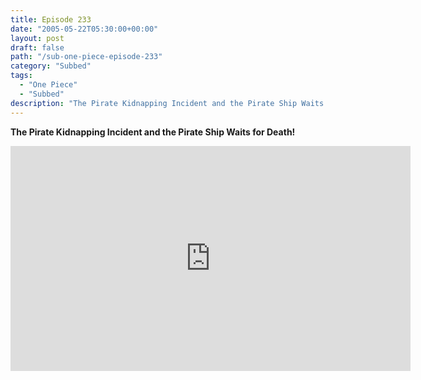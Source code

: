 ```yaml
---
title: Episode 233
date: "2005-05-22T05:30:00+00:00"
layout: post
draft: false
path: "/sub-one-piece-episode-233"
category: "Subbed"
tags:
  - "One Piece"
  - "Subbed"
description: "The Pirate Kidnapping Incident and the Pirate Ship Waits for Death!"
---
```


**The Pirate Kidnapping Incident and the Pirate Ship Waits for Death!**

<iframe width="640" height="360" src="https://www.rapidvideo.com/e/FXQH0PMH8P" frameborder="0" marginwidth=0 marginheight=0 scrolling=no allowfullscreen></iframe>

